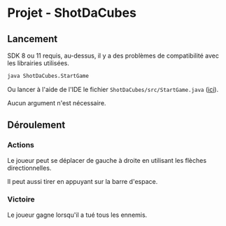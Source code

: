 # Projet - ShotDaCubes

## Lancement

SDK 8 ou 11 requis, au-dessus, il y a des problèmes de compatibilité avec les librairies utilisées.

```sh
java ShotDaCubes.StartGame
```

Ou lancer à l'aide de l'IDE le fichier `ShotDaCubes/src/StartGame.java` ([ici](src/StartGame.java)).

Aucun argument n'est nécessaire.

## Déroulement

### Actions

Le joueur peut se déplacer de gauche à droite en utilisant les flèches directionnelles.

Il peut aussi tirer en appuyant sur la barre d'espace.

### Victoire

Le joueur gagne lorsqu'il a tué tous les ennemis.